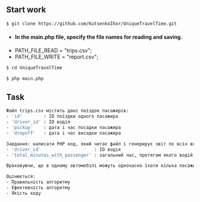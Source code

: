 ## Start work

```sh
$ git clone https://github.com/KutsenkoIhor/UniqueTravelTime.git
```

- #### In the main.php file, specify the file names for reading and saving.
- PATH_FILE_READ = "trips.csv";
- PATH_FILE_WRITE = "report.csv";

```sh
$ cd UniqueTravelTime
```

```sh
$ php main.php
```

## Task

```sh
Файл trips.csv містить дані поїздок пасажирів: 
- 'id'        : ID поїздки одного пасажира         
- 'driver_id' : ID водія
- 'pickup'    : дата і час посадки пасажира  
- 'dropoff'   : дата і час висадки пасажира

Завдання: написати PHP код, який читає файл і генерирує звіт по всіх водіях, як CSV файл з наступними колонками:  
- 'driver_id'                    : ID водія
- 'total_minutes_with_passenger' : загальний час, протягом якого водій їхав хоча би з одним пасажиром в автомобілі

Враховуючи, що в одному автомобілі можуть одночасно їхати кілька пасажирів.

Оцінюється:
- Правильність алгоритму
- Ефективність алгоритму
- Якість коду 
```